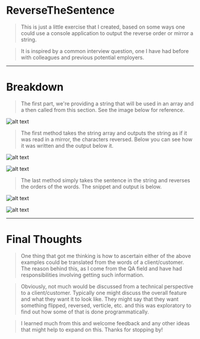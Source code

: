 # ReverseTheSentence

> This is just a little exercise that I created, based on 
some ways one could use a console application to 
output the reverse order or mirror a string.

> It is inspired by a common interview question, one I have had
before with colleagues and previous potential employers.

--------------------------------------------------------------

# Breakdown

> The first part, we're providing a string that will be used
in an array and a then called from this section. See the image
below for reference.

![alt text](https://github.com/Gudbrandr42/ReverseTheSentence/blob/master/Images/AppSetup.PNG)

> The first method takes the string array and outputs the 
string as if it was read in a mirror, the characters reversed.
Below you can see how it was written and the output below it.

![alt text](https://github.com/Gudbrandr42/ReverseTheSentence/blob/master/Images/FirstMethod.PNG)

![alt text](https://github.com/Gudbrandr42/ReverseTheSentence/blob/master/Images/MirrorReversed.PNG)

> The last method simply takes the sentence in the string and 
reverses the orders of the words.  The snippet and output is below.

![alt text](https://github.com/Gudbrandr42/ReverseTheSentence/blob/master/Images/SecondMethod.PNG)

![alt text](https://github.com/Gudbrandr42/ReverseTheSentence/blob/master/Images/ReverseOrder.PNG)

--------------------------------------------------------------

# Final Thoughts

> One thing that got me thinking is how to ascertain either of the
above examples could be translated from the words of a client/customer.
The reason behind this, as I come from the QA field and have had 
responsibilities involving getting such information.  

> Obviously, not much would be discussed from a technical perspective to
a client/customer. Typically one might discuss the overall feature and 
what they want it to look like. They might say that they want something flipped,
reversed, verticle, etc. and this was exploratory to find out how some of that is done
programmatically.  

> I learned much from this and welcome feedback and any other ideas that might help to expand on this.
Thanks for stopping by!